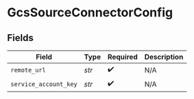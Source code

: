 # GcsSourceConnectorConfig


## Fields

| Field                 | Type                  | Required              | Description           |
| --------------------- | --------------------- | --------------------- | --------------------- |
| `remote_url`          | *str*                 | :heavy_check_mark:    | N/A                   |
| `service_account_key` | *str*                 | :heavy_check_mark:    | N/A                   |